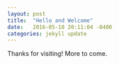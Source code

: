 ```yaml
---
layout: post
title:  "Hello and Welcome"
date:   2016-05-18 20:11:04 -0400
categories: jekyll update
---
```

Thanks for visiting! More to come.
